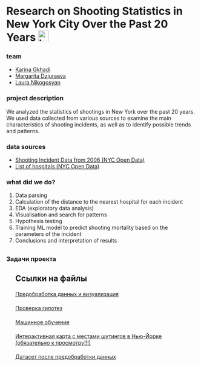 
# Research on Shooting Statistics in New York City Over the Past 20 Years  <img src="https://user-images.githubusercontent.com/1303154/88677602-1635ba80-d120-11ea-84d8-d263ba5fc3c0.gif" width="28px" alt="hi">

### team
-  [Karina Gkhadi](https://github.com/karinagkhadi)
-  [Margarita Dzjuraeva](https://github.com/djri007)
-  [Laura Nikogosyan](https://github.com/karinagkhadi/curry-sauce/tree/ce3bb185cc8c1425b1fa6e0a53eac1ce2dfb14f7/rental-housing-market-analysis)

### project description
We analyzed the statistics of shootings in New York over the past 20 years. We used data collected from various sources to examine the main characteristics of shooting incidents, as well as to identify possible trends and patterns.

### data sources
- [Shooting Incident Data from 2006 (NYC Open Data)](https://data.cityofnewyork.us/Public-Safety/NYPD-Shooting-Incident-Data-Historic-/833y-fsy8)
- [List of hospitals (NYC Open Data)](https://data.cityofnewyork.us/Health/Hospitals/833h-xwsx)

### what did we do?
1. Data parsing 
2. Calculation of the distance to the nearest hospital for each incident
3. EDA (exploratory data analysis)
4. Visualisation and search for patterns
5. Hypothesis testing
6. Training ML model to predict shooting mortality based on the parameters of the incident
7. Conclusions and interpretation of results



<!DOCTYPE html>
<html>
<head>
</head>
<body>
  <h2></h2>
  <h3></h3>
  <ul></ul>
  </ul>
  <h2></h2>
  <p></p>
  <h3>Задачи проекта</h3>
  <ol>
  <h2>Ссылки на файлы</h2>
  <p style="margin-bottom: 20px;"></p>
  <a href="https://github.com/djri007/project_mayhem/blob/main/project2023/data_preprocessing_and_visualisations.ipynb">Предобработка данных и визуализация</a>
  <p style="margin-bottom: 20px;"></p>
  <a href="https://github.com/djri007/project_mayhem/blob/main/project2023/hypothesis.ipynb">Проверка гипотез</a>
  <p style="margin-bottom: 20px;"></p>
  <a href="https://github.com/djri007/project_mayhem/blob/main/project2023/ML.ipynb">Машинное обучение</a>
  <p style="margin-bottom: 20px;"></p>
  <a href="https://github.com/djri007/project_mayhem/blob/main/project2023/map_NYPD.html">Интерактивная карта с местами шутингов в Нью-Йорке (обязательно к просмотру!!!)</a>
  <p style="margin-bottom: 20px;"></p>
  <a href="https://github.com/djri007/project_mayhem/blob/main/project2023/data/df1.csv">Датасет после предобработки данных</a>
  </ol>
</body>
</html>
